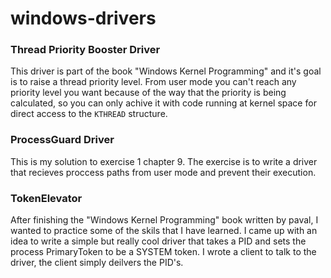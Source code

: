 # windows-drivers

### Thread Priority Booster Driver
This driver is part of the book "Windows Kernel Programming" and it's goal is to raise a thread priority level.
From user mode you can't reach any priority level you want because of the way that the priority is being calculated, so you can only achive it with code running at kernel space
for direct access to the `KTHREAD` structure.

### ProcessGuard Driver
This is my solution to exercise 1 chapter 9.
The exercise is to write a driver that recieves proccess paths from user mode and prevent their execution.

### TokenElevator
After finishing the "Windows Kernel Programming" book written by paval, I wanted to practice some of the skils that I have learned.
I came up with an idea to write a simple but really cool driver that takes a PID and sets the process PrimaryToken to be a SYSTEM token.
I wrote a client to talk to the driver, the client simply deilvers the PID's.
